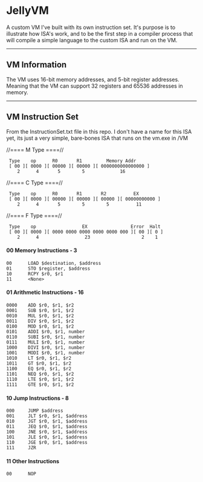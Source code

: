 # JellyVM
A custom VM I've built with its own instruction set. It's purpose is to illustrate how ISA's work, and to be the first step in a compiler process that will compile a simple language to the custom ISA and run on the VM.

---

## VM Information

The VM uses 16-bit memory addresses, and 5-bit register addresses. Meaning that the VM can support 32 registers and 65536 addresses in memory.

---

## VM Instruction Set

From the InstructionSet.txt file in this repo. I don't have a name for this ISA yet, its just a very simple, bare-bones ISA that runs on the vm.exe in /VM

//==== M Type ====//

     Type    op      R0       R1         Memory Addr
     [ 00 ][ 0000 ][ 00000 ][ 00000 ][ 0000000000000000 ]
        2      4       5        5             16

//==== C Type ====//

     Type    op      R0       R1       R2          EX
     [ 00 ][ 0000 ][ 00000 ][ 00000 ][ 00000 ][ 00000000000 ]
        2      4       5        5        5          11

//==== F Type ====//

     Type    op                 EX                Error  Halt
     [ 00 ][ 0000 ][ 0000 0000 0000 0000 0000 000 ][ 00 ][ 0 ]
        2      4                 23                   2    1

#### 00 Memory Instructions - 3

	00		LOAD $destination, $address
	01		STO $register, $address
	10		RCPY $r0, $r1
	11		<None>

#### 01 Arithmetic Instructions - 16

	0000	ADD $r0, $r1, $r2
	0001	SUB $r0, $r1, $r2
	0010	MUL $r0, $r1, $r2
	0011	DIV $r0, $r1, $r2
	0100	MOD $r0, $r1, $r2
	0101	ADDI $r0, $r1, number
	0110	SUBI $r0, $r1, number
	0111	MULI $r0, $r1, number
	1000	DIVI $r0, $r1, number
	1001	MODI $r0, $r1, number
	1010	LT $r0, $r1, $r2
	1011	GT $r0, $r1, $r2
	1100	EQ $r0, $r1, $r2
	1101	NEQ $r0, $r1, $r2
	1110	LTE $r0, $r1, $r2
	1111	GTE $r0, $r1, $r2

#### 10 Jump Instructions - 8

	000		JUMP $address
	001		JLT $r0, $r1, $address
	010		JGT $r0, $r1, $address
	011		JEQ $r0, $r1, $address
	100		JNE $r0, $r1, $address
	101		JLE $r0, $r1, $address
	110		JGE $r0, $r1, $address
	111		JZR

#### 11 Other Instructions

	00		NOP